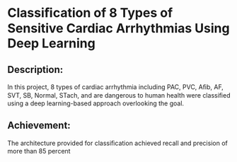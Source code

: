#                                                                       Classiﬁcation of 8 Types of Sensitive Cardiac Arrhythmias Using Deep Learning

## Description:
In this project, 8 types of cardiac arrhythmia including PAC, PVC, Aﬁb, AF, SVT, SB, Normal, STach, and are dangerous to human health were classiﬁed using a deep learning-based approach overlooking the goal.

## Achievement:
The architecture provided for classiﬁcation achieved recall and precision of more than 85 percent
